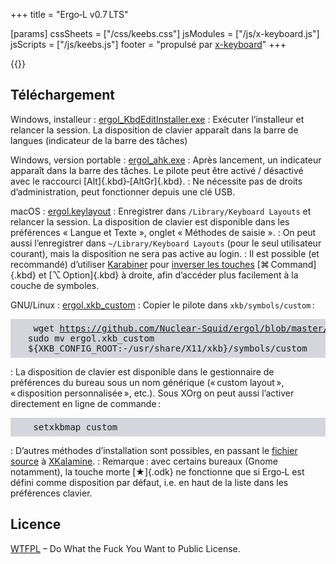 +++
title = "Ergo‑L v0.7 LTS"

[params]
cssSheets = ["/css/keebs.css"]
jsModules = ["/js/x-keyboard.js"]
jsScripts = ["/js/keebs.js"]
footer = "propulsé par [x-keyboard](https://onedeadkey.github.io/x-keyboard)"
+++


<style>
  dt { font-weight: bold; }
  dd p { margin: 0.2em 0; }
  code { font-family: monospace; text-transform: none; }
  pre { background-color: #6684; padding: 0.5em 2em; }
</style>

{{<x-keyboard name="Ergo‑L" data="ergol" class="odk">}}


Téléchargement
--------------------------------------------------------------------------------

Windows, installeur : [ergol_KbdEditInstaller.exe][]
: Exécuter l’installeur et relancer la session. La disposition de clavier
apparaît dans la barre de langues (indicateur de la barre des tâches)

Windows, version portable : [ergol_ahk.exe][]
: Après lancement, un indicateur apparaît dans la barre des tâches. Le pilote
peut être activé / désactivé avec le raccourci [Alt]{.kbd}‑[AltGr]{.kbd}.
: Ne nécessite pas de droits d’administration, peut fonctionner depuis une clé USB.

macOS : [ergol.keylayout][]
: Enregistrer dans `/Library/Keyboard Layouts` et relancer la session. La
disposition de clavier est disponible dans les préférences « Langue et Texte »,
onglet « Méthodes de saisie ».
: On peut aussi l’enregistrer dans `~/Library/Keyboard Layouts` (pour le seul
utilisateur courant), mais la disposition ne sera pas active au login.
: Il est possible (et recommandé) d’utiliser [Karabiner][] pour [inverser les
touches](karabiner_settings.png) [⌘ Command]{.kbd} et [⌥ Option]{.kbd} à droite,
afin d’accéder plus facilement à la couche de symboles.

GNU/Linux : [ergol.xkb_custom][]
: Copier le pilote dans `xkb/symbols/custom` : <pre>
    wget https://github.com/Nuclear-Squid/ergol/blob/master/0_7_0/ergol.xkb_custom
    sudo mv ergol.xkb_custom ${XKB_CONFIG_ROOT:-/usr/share/X11/xkb}/symbols/custom </pre>
: La disposition de clavier est disponible dans le gestionnaire de préférences du
bureau sous un nom générique (« custom layout », « disposition personnalisée »,
etc.). Sous XOrg on peut aussi l’activer directement en ligne de commande : <pre>
    setxkbmap custom </pre>
: D’autres méthodes d’installation sont possibles, en passant le [fichier
source][] à [XKalamine][].
: Remarque : avec certains bureaux (Gnome notamment), la touche morte [★]{.odk}
ne fonctionne que si Ergo‑L est défini comme disposition par défaut, i.e. en
haut de la liste dans les préférences clavier.


Licence
--------------------------------------------------------------------------------

[WTFPL](http://wtfpl.net/) – Do What the Fuck You Want to Public License.


[fichier source]:             /layouts/ergol.toml
[ergol_KbdEditInstaller.exe]: https://github.com/Nuclear-Squid/ergol/raw/main/0_7_0/ergol_KbdEditInstaller.exe
[ergol_ahk.exe]:              https://github.com/Nuclear-Squid/ergol/raw/main/0_7_0/ergol_ahk.exe
[ergol.keylayout]:            https://github.com/Nuclear-Squid/ergol/raw/main/0_7_0/ergol.keylayout
[ergol.xkb_custom]:           https://github.com/Nuclear-Squid/ergol/raw/main/0_7_0/ergol.xkb_custom
[XKalamine]:                  https://github.com/OneDeadKey/kalamine#xkalamine
[Karabiner]:                  https://karabiner-elements.pqrs.org
